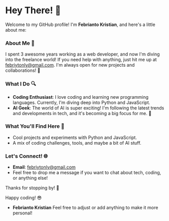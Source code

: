 # Hey There! 👋

Welcome to my GitHub profile! I'm **Febrianto Kristian**, and here's a little about me:

### About Me 🚀

I spent 3 awesome years working as a web developer, and now I'm diving into the freelance world! If you need help with anything, just hit me up at [febriytonly@gmail.com](mailto:febriytonly@gmail.com). I'm always open for new projects and collaborations! 🤝

### What I Do 🔍

- **Coding Enthusiast**: I love coding and learning new programming languages. Currently, I'm diving deep into Python and JavaScript.
- **AI Geek**: The world of AI is super exciting! I'm following the latest trends and developments in tech, and it's becoming a big focus for me. 🤖

### What You'll Find Here 🌟

- Cool projects and experiments with Python and JavaScript.
- A mix of coding challenges, tools, and maybe a bit of AI stuff.

### Let's Connect! 🌐

- **Email**: [febriytonly@gmail.com](mailto:febriytonly@gmail.com)
- Feel free to drop me a message if you want to chat about tech, coding, or anything else!

Thanks for stopping by! 🚀

Happy coding! 😎

- **Febrianto Kristian**
  Feel free to adjust or add anything to make it more personal!
